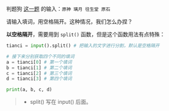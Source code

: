 判题狗 [这一题](https://oj.hyyz.izhai.net/problem/1080) 的输入：`原神 璃月 往生堂 原石`

请输入填词，用空格隔开。这种情况，我们怎么办捏？

**以空格隔开**，需要用到 `split()` 函数，但是这个函数用法有点特殊：

```py
tianci = input().split() # 把输入的文字进行分割，默认是空格隔开

# 接下来分别获取四个不同的填词
a = tianci[0] # 第一个填词
b = tianci[1] # 第二个填词
c = tianci[2] # 第三个填词
d = tianci[3] # 第四个填词

print(a, b, c, d)
```

> - split() 写在 input() 后面。